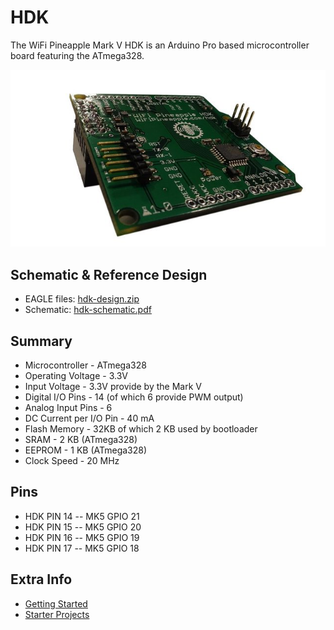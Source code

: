# HDK



The WiFi Pineapple Mark V HDK is an Arduino Pro based microcontroller board featuring the ATmega328.

![](imgs/hdk.jpg)

## Schematic & Reference Design

  + EAGLE files: [hdk-design.zip](https://www.dropbox.com/s/3zg4lpdo9q3xkql/hdk-reference-design.zip?dl=1)
  + Schematic: [hdk-schematic.pdf](https://www.dropbox.com/s/3ywjpkft82bi5nq/hdk-schematic.pdf?dl=1)

## Summary

  + Microcontroller - ATmega328
  + Operating Voltage - 3.3V
  + Input Voltage - 3.3V provide by the Mark V
  + Digital I/O Pins - 14 (of which 6 provide PWM output)
  + Analog Input Pins - 6
  + DC Current per I/O Pin - 40 mA
  + Flash Memory - 32KB of which 2 KB used by bootloader
  + SRAM - 2 KB (ATmega328)
  + EEPROM - 1 KB (ATmega328)
  + Clock Speed - 20 MHz

## Pins
  + HDK PIN 14 -- MK5 GPIO 21
  + HDK PIN 15 -- MK5 GPIO 20
  + HDK PIN 16 -- MK5 GPIO 19
  + HDK PIN 17 -- MK5 GPIO 18

## Extra Info

  + [Getting Started](hdk_gettingstarted.md)
  + [Starter Projects](hdk_projects.md)
